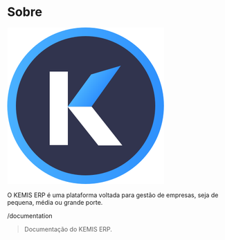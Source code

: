 # Sobre

![logo](assets/logo.svg)

O KEMIS ERP é uma plataforma voltada para gestão de empresas, seja de pequena, média ou grande porte.

/documentation

> Documentação do KEMIS ERP.
